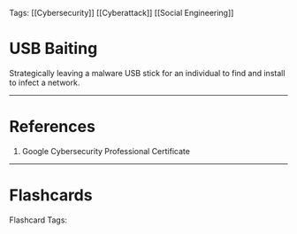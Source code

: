 Tags: [[Cybersecurity]] [[Cyberattack]] [[Social Engineering]]
# USB Baiting

Strategically leaving a malware USB stick for an individual to find and install to infect a network.

---
# References

1. Google Cybersecurity Professional Certificate

---
# Flashcards

Flashcard Tags: 